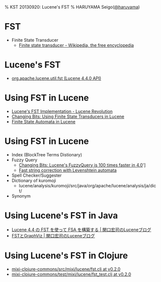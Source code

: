 % KST 20130920: Lucene's FST
% HARUYAMA Seigo([@haruyama](https://twitter.com/haruyama))

# FST

* Finite State Transducer
    * [Finite state transducer - Wikipedia, the free encyclopedia](http://en.wikipedia.org/wiki/Finite_state_transducer)

# Lucene's FST

* [org.apache.lucene.util.fst (Lucene 4.4.0 API)](http://lucene.apache.org/core/4_4_0/core/org/apache/lucene/util/fst/package-summary.html)

# Using FST in Lucene 

* [Lucene's FST Implementation - Lucene Revolution](http://www.lucenerevolution.org/sites/default/files/AutomatonInvasionLuceneRevolution2012_1.pdf)
* [Changing Bits: Using Finite State Transducers in Lucene](http://blog.mikemccandless.com/2010/12/using-finite-state-transducers-in.html)
* [Finite State Automata in Lucene](http://www.lucenerevolution.org/sites/default/files/Weiss%20Dawid%20-%20Finite%20State%20Automata%20in%20Lucene%281%29_0.pdf)

# Using FST in Lucene 

* Index (BlockTree Terms Distionary)
* Fuzzy Query
    * [Changing Bits: Lucene's FuzzyQuery is 100 times faster in 4.0](http://blog.mikemccandless.com/2011/03/lucenes-fuzzyquery-is-100-times-faster.html)']
    * [Fast string correction with Levenshtein automata](http://csi.ufs.ac.za/resres/files/Schultz.pdf)
* Spell Checker/Suggester
* Dictionary of kuromoji
    * lucene/analysis/kuromoji/src/java/org/apache/lucene/analysis/ja/dict/
* Synonym

# Using Lucene's FST in Java

* [Lucene 4.4 の FST を使って FSA を構築する | 関口宏司のLuceneブログ](http://lucene.jugem.jp/?eid=475)
* [FSTとGraphViz | 関口宏司のLuceneブログ](http://lucene.jugem.jp/?eid=465)

# Using Lucene's FST in Clojure

* [mixi-clojure-commons/src/mixi/lucene/fst.clj at v0.2.0](https://github.com/haruyama/mixi-clojure-commons/blob/v0.2.0/src/mixi/lucene/fst.clj)
* [mixi-clojure-commons/test/mixi/lucene/fst_test.clj at v0.2.0](https://github.com/haruyama/mixi-clojure-commons/blob/v0.2.0/test/mixi/lucene/fst_test.clj)

